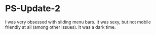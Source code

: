 # PS-Update-2
I was very obsessed with sliding menu bars.  It was sexy, but not mobile friendly at all (among other issues).  It was a dark time.
